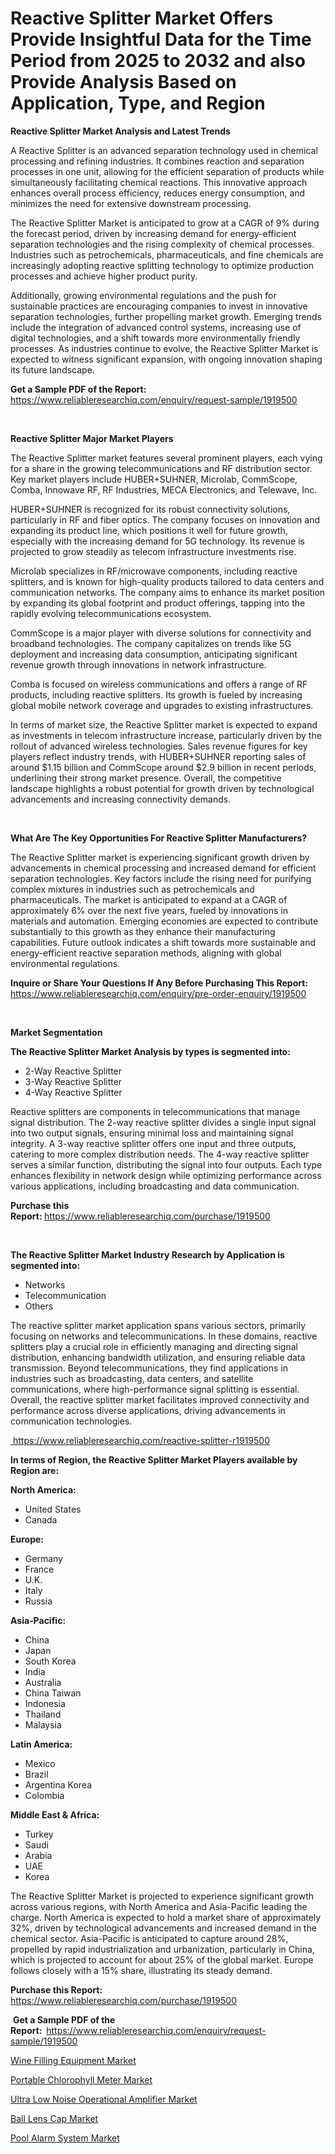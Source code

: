 <p><h1>Reactive Splitter Market Offers Provide Insightful Data for the Time Period from 2025 to 2032 and also Provide Analysis Based on Application, Type, and Region</h1></p><p><strong>Reactive Splitter Market Analysis and Latest Trends</strong></p>
<p><p>A Reactive Splitter is an advanced separation technology used in chemical processing and refining industries. It combines reaction and separation processes in one unit, allowing for the efficient separation of products while simultaneously facilitating chemical reactions. This innovative approach enhances overall process efficiency, reduces energy consumption, and minimizes the need for extensive downstream processing.</p><p>The Reactive Splitter Market is anticipated to grow at a CAGR of 9% during the forecast period, driven by increasing demand for energy-efficient separation technologies and the rising complexity of chemical processes. Industries such as petrochemicals, pharmaceuticals, and fine chemicals are increasingly adopting reactive splitting technology to optimize production processes and achieve higher product purity. </p><p>Additionally, growing environmental regulations and the push for sustainable practices are encouraging companies to invest in innovative separation technologies, further propelling market growth. Emerging trends include the integration of advanced control systems, increasing use of digital technologies, and a shift towards more environmentally friendly processes. As industries continue to evolve, the Reactive Splitter Market is expected to witness significant expansion, with ongoing innovation shaping its future landscape.</p></p>
<p><strong>Get a Sample PDF of the Report:&nbsp;</strong> <a href="https://www.reliableresearchiq.com/enquiry/request-sample/1919500?utm_campaign=1088&utm_medium=2&utm_source=Github&utm_content=ia&utm_term=20022025&utm_id=reactive-splitter">https://www.reliableresearchiq.com/enquiry/request-sample/1919500</a></p>
<p>&nbsp;</p>
<p><strong>Reactive Splitter Major Market Players</strong></p>
<p><p>The Reactive Splitter market features several prominent players, each vying for a share in the growing telecommunications and RF distribution sector. Key market players include HUBER+SUHNER, Microlab, CommScope, Comba, Innowave RF, RF Industries, MECA Electronics, and Telewave, Inc.</p><p>HUBER+SUHNER is recognized for its robust connectivity solutions, particularly in RF and fiber optics. The company focuses on innovation and expanding its product line, which positions it well for future growth, especially with the increasing demand for 5G technology. Its revenue is projected to grow steadily as telecom infrastructure investments rise.</p><p>Microlab specializes in RF/microwave components, including reactive splitters, and is known for high-quality products tailored to data centers and communication networks. The company aims to enhance its market position by expanding its global footprint and product offerings, tapping into the rapidly evolving telecommunications ecosystem.</p><p>CommScope is a major player with diverse solutions for connectivity and broadband technologies. The company capitalizes on trends like 5G deployment and increasing data consumption, anticipating significant revenue growth through innovations in network infrastructure.</p><p>Comba is focused on wireless communications and offers a range of RF products, including reactive splitters. Its growth is fueled by increasing global mobile network coverage and upgrades to existing infrastructures.</p><p>In terms of market size, the Reactive Splitter market is expected to expand as investments in telecom infrastructure increase, particularly driven by the rollout of advanced wireless technologies. Sales revenue figures for key players reflect industry trends, with HUBER+SUHNER reporting sales of around $1.15 billion and CommScope around $2.9 billion in recent periods, underlining their strong market presence. Overall, the competitive landscape highlights a robust potential for growth driven by technological advancements and increasing connectivity demands.</p></p>
<p>&nbsp;</p>
<p><strong>What Are The Key Opportunities For Reactive Splitter Manufacturers?</strong></p>
<p><p>The Reactive Splitter market is experiencing significant growth driven by advancements in chemical processing and increased demand for efficient separation technologies. Key factors include the rising need for purifying complex mixtures in industries such as petrochemicals and pharmaceuticals. The market is anticipated to expand at a CAGR of approximately 6% over the next five years, fueled by innovations in materials and automation. Emerging economies are expected to contribute substantially to this growth as they enhance their manufacturing capabilities. Future outlook indicates a shift towards more sustainable and energy-efficient reactive separation methods, aligning with global environmental regulations.</p></p>
<p><strong>Inquire or Share Your Questions If Any Before Purchasing This Report:</strong> <a href="https://www.reliableresearchiq.com/enquiry/pre-order-enquiry/1919500?utm_campaign=1088&utm_medium=2&utm_source=Github&utm_content=ia&utm_term=20022025&utm_id=reactive-splitter">https://www.reliableresearchiq.com/enquiry/pre-order-enquiry/1919500</a></p>
<p>&nbsp;</p>
<p><strong>Market Segmentation</strong></p>
<p><strong>The Reactive Splitter Market Analysis by types is segmented into:</strong></p>
<p><ul><li>2-Way Reactive Splitter</li><li>3-Way Reactive Splitter</li><li>4-Way Reactive Splitter</li></ul></p>
<p><p>Reactive splitters are components in telecommunications that manage signal distribution. The 2-way reactive splitter divides a single input signal into two output signals, ensuring minimal loss and maintaining signal integrity. A 3-way reactive splitter offers one input and three outputs, catering to more complex distribution needs. The 4-way reactive splitter serves a similar function, distributing the signal into four outputs. Each type enhances flexibility in network design while optimizing performance across various applications, including broadcasting and data communication.</p></p>
<p><strong>Purchase this Report:&nbsp;</strong><a href="https://www.reliableresearchiq.com/purchase/1919500?utm_campaign=1088&utm_medium=2&utm_source=Github&utm_content=ia&utm_term=20022025&utm_id=reactive-splitter">https://www.reliableresearchiq.com/purchase/1919500</a></p>
<p>&nbsp;</p>
<p><strong>The Reactive Splitter Market Industry Research by Application is segmented into:</strong></p>
<p><ul><li>Networks</li><li>Telecommunication</li><li>Others</li></ul></p>
<p><p>The reactive splitter market application spans various sectors, primarily focusing on networks and telecommunications. In these domains, reactive splitters play a crucial role in efficiently managing and directing signal distribution, enhancing bandwidth utilization, and ensuring reliable data transmission. Beyond telecommunications, they find applications in industries such as broadcasting, data centers, and satellite communications, where high-performance signal splitting is essential. Overall, the reactive splitter market facilitates improved connectivity and performance across diverse applications, driving advancements in communication technologies.</p></p>
<p><a href="https://www.reliableresearchiq.com/reactive-splitter-r1919500?utm_campaign=1088&utm_medium=2&utm_source=Github&utm_content=ia&utm_term=20022025&utm_id=reactive-splitter">&nbsp;https://www.reliableresearchiq.com/reactive-splitter-r1919500</a></p>
<p><strong>In terms of Region, the Reactive Splitter Market Players available by Region are:</strong></p>
<p>
    <p> <strong> North America: </strong>
        <ul>
            <li>United States</li>
            <li>Canada</li>
        </ul>
        </p> 
    <p> <strong> Europe: </strong>
        <ul>
            <li>Germany</li>
            <li>France</li>
            <li>U.K.</li>
            <li>Italy</li>
            <li>Russia</li>
        </ul>
        </p> 
    <p> <strong> Asia-Pacific: </strong>
        <ul>
            <li>China</li>
            <li>Japan</li>
            <li>South Korea</li>
            <li>India</li>
            <li>Australia</li>
            <li>China Taiwan</li>
            <li>Indonesia</li>
            <li>Thailand</li>
            <li>Malaysia</li>
        </ul>
        </p> 
    <p> <strong> Latin America: </strong>
        <ul>
            <li>Mexico</li>
            <li>Brazil</li>
            <li>Argentina Korea</li>
            <li>Colombia</li>
        </ul>
        </p> 
    <p> <strong> Middle East & Africa: </strong>
        <ul>
            <li>Turkey</li>
            <li>Saudi</li>
            <li>Arabia</li>
            <li>UAE</li>
            <li>Korea</li>
        </ul>
    </p>
    </p>
<p><p>The Reactive Splitter Market is projected to experience significant growth across various regions, with North America and Asia-Pacific leading the charge. North America is expected to hold a market share of approximately 32%, driven by technological advancements and increased demand in the chemical sector. Asia-Pacific is anticipated to capture around 28%, propelled by rapid industrialization and urbanization, particularly in China, which is projected to account for about 25% of the global market. Europe follows closely with a 15% share, illustrating its steady demand.</p></p>
<p><strong>Purchase this Report: </strong><a href="https://www.reliableresearchiq.com/purchase/1919500?utm_campaign=1088&utm_medium=2&utm_source=Github&utm_content=ia&utm_term=20022025&utm_id=reactive-splitter">https://www.reliableresearchiq.com/purchase/1919500</a></p>
<p>&nbsp;<strong>Get a Sample PDF of the Report:&nbsp;&nbsp;</strong><a href="https://www.reliableresearchiq.com/enquiry/request-sample/1919500?utm_campaign=1088&utm_medium=2&utm_source=Github&utm_content=ia&utm_term=20022025&utm_id=reactive-splitter">https://www.reliableresearchiq.com/enquiry/request-sample/1919500</a></p>
<p><strong></strong></p>
<p><p><a href="https://github.com/armsinwan/Market-Research-Report-List-1/blob/main/wine-filling-equipment-market.md?utm_campaign=1088&utm_medium=2&utm_source=Github&utm_content=ia&utm_term=20022025&utm_id=reactive-splitter">Wine Filling Equipment Market</a></p><p><a href="https://github.com/eymermanda0p/Market-Research-Report-List-1/blob/main/portable-chlorophyll-meter-market.md?utm_campaign=1088&utm_medium=2&utm_source=Github&utm_content=ia&utm_term=20022025&utm_id=reactive-splitter">Portable Chlorophyll Meter Market</a></p><p><a href="https://github.com/debowflaggqw/Market-Research-Report-List-1/blob/main/ultra-low-noise-operational-amplifier-market.md?utm_campaign=1088&utm_medium=2&utm_source=Github&utm_content=ia&utm_term=20022025&utm_id=reactive-splitter">Ultra Low Noise Operational Amplifier Market</a></p><p><a href="https://github.com/sirayedantte/Market-Research-Report-List-1/blob/main/ball-lens-cap-market.md?utm_campaign=1088&utm_medium=2&utm_source=Github&utm_content=ia&utm_term=20022025&utm_id=reactive-splitter">Ball Lens Cap Market</a></p><p><a href="https://github.com/herakterroem/Market-Research-Report-List-1/blob/main/pool-alarm-system-market.md?utm_campaign=1088&utm_medium=2&utm_source=Github&utm_content=ia&utm_term=20022025&utm_id=reactive-splitter">Pool Alarm System Market</a></p></p>